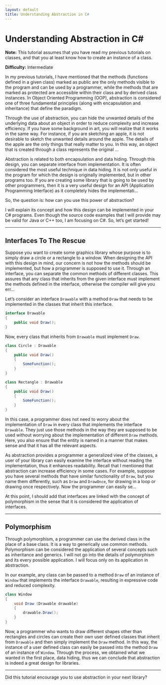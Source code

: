 ```yaml
---
layout: default
title: Understanding Abstraction in C#
---
```


# Understanding Abstraction in C#

**Note:** This tutorial assumes that you have read my previous tutorials on classes, and that you at least know how to create an instance of a class.

**Difficulty:** Intermediate

In my previous tutorials, I have mentioned that the methods (functions defined in a given class) marked as public are the only methods visible to the program and can be used by a programmer, while the methods that are marked as protected are accessible within their class and by derived class instances. In Object Oriented Programming (OOP), abstraction is considered one of three fundamental principles (along with encapsulation and inheritance) that define the paradigm.

Through the use of abstraction, you can hide the unwanted details of the underlying data about an object in order to reduce complexity and increase efficiency. If you have some background in art, you will realize that it works in the same way. For instance, if you are sketching an apple, it is not desirable to sketch the unwanted details around the apple. The details of the apple are the only things that really matter to you. In this way, an object that is created through a class represents the original ...

Abstraction is related to both encapsulation and data hiding. Through this design, you can separate interface from implementation. It is often considered the most useful technique in data hiding. It is not only useful in the program for which the design is originally implemented, but in other programs too. If you are creating some library that is going to be used by other programmers, then it is a very useful design for an API (Application Programming Interface) as it completely hides the implementati...

So, the question is: how can you use this power of abstraction?

I will explain its concept and how this design can be implemented in your C# programs. Even though the source code examples that I will provide may be valid for Java or C++ too, I am focusing on C#. So, let’s get started!

---

## Interfaces To The Rescue

Suppose you want to create some graphics library whose purpose is to simply draw a circle or a rectangle to a window. When designing the API with this design in mind, our concern is not how the methods should be implemented, but how a programmer is supposed to use it. Through an interface, you can separate the common methods of different classes. This assures that any class that inherits from the given interface must implement the methods defined in the interface, otherwise the compiler will give you err...

Let’s consider an interface `Drawable` with a method `Draw` that needs to be implemented in the classes that inherit this interface.

```csharp
interface Drawable
{
    public void Draw();
}
```

Now, every class that inherits from `Drawable` must implement `Draw`.

```csharp
class Circle : Drawable
{
    public void Draw()
    {
        SomeFunction();
    }
}

class Rectangle : Drawable
{
    public void Draw()
    {
        SomeFunction();
    }
}
```

In this case, a programmer does not need to worry about the implementation of `Draw` in every class that implements the interface `Drawable`. They just use those methods in the way they are supposed to be used without worrying about the implementation of different `Draw` methods. Here, you also ensure that the entity is named in a manner that makes sense and that it has all the relevant aspects.

As abstraction provides a programmer a generalized view of the classes, a user of your library can easily examine the interface without reading the implementation, thus it enhances readability. Recall that I mentioned that abstraction can increase efficiency in some cases. For example, suppose you have several methods that have similar functionality of `Draw`, but you name them differently, such as `Draw` and `DrawOnce`, for drawing in a loop or drawing once respectively. Now the programmer can easily se...

At this point, I should add that interfaces are linked with the concept of polymorphism in the sense that it is considered the application of interfaces.

---

## Polymorphism

Through polymorphism, a programmer can use the derived class in the place of a base class. It is a way to generically use common methods. Polymorphism can be considered the application of several concepts such as inheritance and generics. I will not go into the details of polymorphism and its every possible application. I will focus only on its application in abstraction.

In our example, any class can be passed to a method `Draw` of an instance of `Window` that implements the interface `Drawable`, resulting in expressive code and reduced complexity.

```csharp
class Window
{
    void Draw (Drawable drawable)
    {
        drawable.Draw();
    }
}
```

Now, a programmer who wants to draw different shapes other than rectangles and circles can create their own user defined classes that inherit from `Drawable` and then simply implement the `Draw` method. In this way, the instance of a user defined class can easily be passed into the method `Draw` of an instance of `Window`. Through the process, we obtained what we wanted in the first place, data hiding, thus we can conclude that abstraction is indeed a great design for libraries.

---

Did this tutorial encourage you to use abstraction in your next library?
